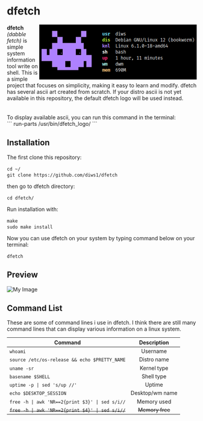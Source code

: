 # dfetch
<img align="right" src="https://github.com/diws1/dfetch/blob/main/screenshot/dfetch2.png" alt="image" />
<b>dfetch</b> <i>(dabble fetch)</i> is simple system information tool write on shell.
This is a simple project that focuses on simplicity, making it easy to learn and modify.
dfetch has several ascii art created from scratch. If your distro ascii is not yet available in this repository, the default dfetch logo will be used instead. <br />
<br />
<br />
To display available ascii, you can run this command in the terminal: <br />
```
run-parts /usr/bin/dfetch_logo/
```

## Installation
The first clone this repository:
```
cd ~/
git clone https://github.com/diws1/dfetch
```
then go to dfetch directory:
```
cd dfetch/
````
Run installation with:
```
make
sudo make install
```
Now you can use dfetch on your system by typing command below on your terminal: 
```
dfetch
```

## Preview
![My Image](https://github.com/diws1/dfetch/blob/main/screenshot/dfetch1.png)


## Command List
These are some of command lines i use in dfetch. I think there are still many command lines that can display various information on a linux system.

| Command | Description |
| --- | :---: |
| `whoami` | Username |
| `source /etc/os-release && echo $PRETTY_NAME` | Distro name |
| `uname -sr` | Kernel type |
| `basename $SHELL` | Shell type |
| `uptime -p \| sed 's/up //'` | Uptime |
| `echo $DESKTOP_SESSION` | Desktop/wm name |
| `free -h \| awk 'NR==2{print $3}' \| sed s/i//` | Memory used |
| <s>`free -h \| awk 'NR==2{print $4}' \| sed s/i//`</s> | <s>Memory free</s> |


